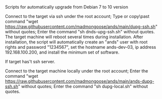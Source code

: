 Scripts for automatically upgrade from Debian 7 to 10 version

Connect to the target via ssh under the root account;
Type or copy\past command "wget https://raw.githubusercontent.com/madmongoose/ands/main/dupg-ssh.sh" without quotes;
Enter the command "sh dnds-upg-ssh.sh" without quotes.
The target machine will reboot several times during installation. After installation, the script will automatically create an "ands" user with root rights and password "1234567", set the hostname ands-dev-03, ip address 192.168.100.200, and install the minimum set of software.

If target has't ssh server.

Connect to the target machine locally under the root account;
Enter the command "wget https://raw.githubusercontent.com/madmongoose/ands/main/ands-dupg-ssh.sh" without quotes;
Enter the command "sh dupg-local.sh" without quotes.
